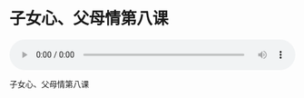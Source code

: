 # 子女心、父母情第八课

<audio style="width: 100%;" preload="false" controls controlslist="nodownload"><source src="http://file.simai.life/audio/mp3/old/25516.mp3" type="audio/mpeg">Your browser does not support the audio element.</audio>


<p>子女心、父母情第八课</p>